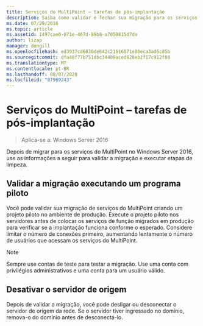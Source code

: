 ```yaml
---
title: Serviços do MultiPoint – tarefas de pós-implantação
description: Saiba como validar e fechar sua migração para os serviços do MultiPoint
ms.date: 07/29/2016
ms.topic: article
ms.assetid: 1497cae0-071e-467d-89b8-a7050815d7de
author: lizap
manager: dongill
ms.openlocfilehash: ed3937cd6830de642c21616071e86eca3ad6cd5b
ms.sourcegitcommit: dfa48f77b751dbc34409aced628eb2f17c912f08
ms.translationtype: MT
ms.contentlocale: pt-BR
ms.lasthandoff: 08/07/2020
ms.locfileid: "87969243"
---
```

# <a name="multipoint-services---post-migration-tasks"></a>Serviços do MultiPoint – tarefas de pós-implantação

>Aplica-se a: Windows Server 2016

Depois de migrar para os serviços do MultiPoint no Windows Server 2016, use as informações a seguir para validar a migração e executar etapas de limpeza.

## <a name="validate-the-migration-by-running-a-pilot-program"></a>Validar a migração executando um programa piloto

Você pode validar sua migração de serviços do MultiPoint criando um projeto piloto no ambiente de produção. Execute o projeto piloto nos servidores antes de colocar os serviços de função migrados em produção para verificar se a implantação funciona conforme o esperado. Considere limitar o número de conexões primeiro, aumentando lentamente o número de usuários que acessam os serviços do MultiPoint.

> [!NOTE]
> Sempre use contas de teste para testar a migração. Use uma conta com privilégios administrativos e uma conta para um usuário válido.

## <a name="retire-the-source-server"></a>Desativar o servidor de origem
Depois de validar a migração, você pode desligar ou desconectar o servidor de origem da rede. Se o servidor tiver ingressado no domínio, remova-o do domínio antes de desconectá-lo.

